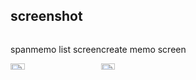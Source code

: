 ## screenshot
<div style="display: flex;">
  <div>
    <p>spanmemo list screen</p>
    <img src="https://user-images.githubusercontent.com/41573085/166409006-9ed390b0-e9b3-4d6a-8d26-8e0a150a7a6f.png" width="40%">
  </div>
  <div>
    <p>create memo screen</p>
    <img src="https://user-images.githubusercontent.com/41573085/166409051-21c9ac4f-f715-48ff-9734-bd5ae84763ec.png" width="40%">
  </div>
</div>